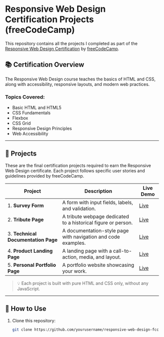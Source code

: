 # Responsive Web Design Certification Projects (freeCodeCamp)

This repository contains all the projects I completed as part of the [Responsive Web Design Certification](https://www.freecodecamp.org/learn/2022/responsive-web-design/) by [freeCodeCamp](https://www.freecodecamp.org/).

## 📚 Certification Overview

The Responsive Web Design course teaches the basics of HTML and CSS, along with accessibility, responsive layouts, and modern web practices.

### Topics Covered:
- Basic HTML and HTML5
- CSS Fundamentals
- Flexbox
- CSS Grid
- Responsive Design Principles
- Web Accessibility

---

## 💼 Projects

These are the final certification projects required to earn the Responsive Web Design certificate. Each project follows specific user stories and guidelines provided by freeCodeCamp.

| Project | Description | Live Demo |
|--------|-------------|------------|
| 1. **Survey Form** | A form with input fields, labels, and validation. | [Live](#) |
| 2. **Tribute Page** | A tribute webpage dedicated to a historical figure or person. | [Live](#) |
| 3. **Technical Documentation Page** | A documentation-style page with navigation and code examples. | [Live](#) |
| 4. **Product Landing Page** | A landing page with a call-to-action, media, and layout. | [Live](#) |
| 5. **Personal Portfolio Page** | A portfolio website showcasing your work. | [Live](#) |

> 💡 Each project is built with pure HTML and CSS only, without any JavaScript.

---

## 🚀 How to Use

1. Clone this repository:
   ```bash
   git clone https://github.com/yourusername/responsive-web-design-fcc.git
